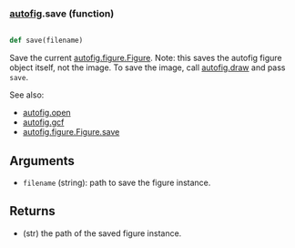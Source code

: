 ### [autofig](autofig.md).save (function)


```py

def save(filename)

```



Save the current [autofig.figure.Figure](autofig.figure.Figure.md).  Note: this saves the autofig
figure object itself, not the image.  To save the image, call [autofig.draw](autofig.draw.md)
and pass `save`.

See also:
* [autofig.open](autofig.open.md)
* [autofig.gcf](autofig.gcf.md)
* [autofig.figure.Figure.save](autofig.figure.Figure.save.md)

Arguments
-----------
* `filename` (string): path to save the figure instance.

Returns
-----------
* (str) the path of the saved figure instance.

